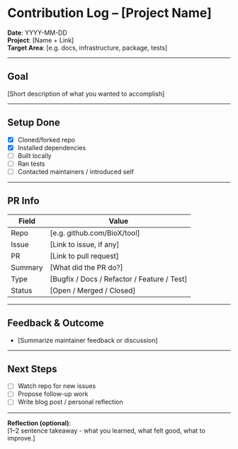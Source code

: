 # Contribution Log – [Project Name]

**Date**: YYYY-MM-DD  
**Project**: [Name + Link]  
**Target Area**: [e.g. docs, infrastructure, package, tests]

---

## Goal

[Short description of what you wanted to accomplish]

---

## Setup Done

- [x] Cloned/forked repo
- [x] Installed dependencies
- [ ] Built locally
- [ ] Ran tests
- [ ] Contacted maintainers / introduced self

---

## PR Info

| Field        | Value                                                                  |
|--------------|------------------------------------------------------------------------|
| Repo         | [e.g. github.com/BioX/tool]                                            |
| Issue        | [Link to issue, if any]                                                |
| PR           | [Link to pull request]                                                 |
| Summary      | [What did the PR do?]                                                  |
| Type         | [Bugfix / Docs / Refactor / Feature / Test]                            |
| Status       | [Open / Merged / Closed]                                               |

---

## Feedback & Outcome

- [Summarize maintainer feedback or discussion]

---

## Next Steps

- [ ] Watch repo for new issues
- [ ] Propose follow-up work
- [ ] Write blog post / personal reflection

---

**Reflection (optional)**:  
[1–2 sentence takeaway - what you learned, what felt good, what to improve.]

